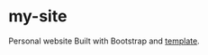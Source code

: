 my-site
=======

Personal website
Built with Bootstrap and [template](http://www.blacktie.co/2014/01/stanley-freelancer-theme/).
